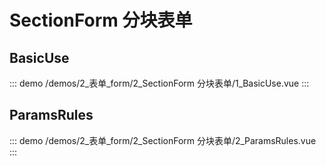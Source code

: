 # SectionForm 分块表单


## BasicUse
::: demo 
/demos/2_表单_form/2_SectionForm 分块表单/1_BasicUse.vue
:::


## ParamsRules
::: demo 
/demos/2_表单_form/2_SectionForm 分块表单/2_ParamsRules.vue
:::



